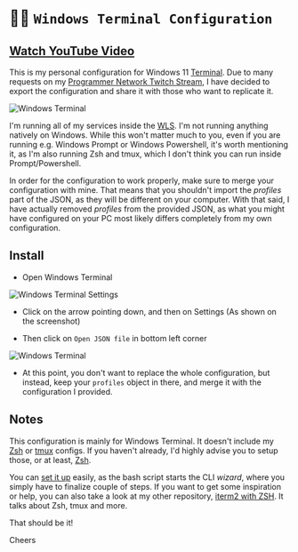 # 👾🎯 `Windows Terminal Configuration`

## [Watch YouTube Video](https://www.youtube.com/watch?v=R9Q_y7K03jE)

This is my personal configuration for Windows 11 [Terminal](https://apps.microsoft.com/store/detail/windows-terminal/9N0DX20HK701?hl=da-dk&gl=dk). Due to many requests on my [Programmer Network Twitch Stream](https://twitch.tv/programmer_network), I have decided to export the configuration and share it with those who want to replicate it.

![Windows Terminal](/assets/images/terminal.png)

I'm running all of my services inside the [WLS](https://learn.microsoft.com/en-us/windows/wsl/install). I'm not running anything natively on Windows. While this won't matter much to you, even if you are running e.g. Windows Prompt or Windows Powershell, it's worth mentioning it, as I'm also running Zsh and tmux, which I don't think you can run inside Prompt/Powershell.

In order for the configuration to work properly, make sure to merge your configuration with mine. That means that you shouldn't import the _profiles_ part of the JSON, as they will be different on your computer. With that said, I have actually removed _profiles_ from the provided JSON, as what you might have configured on your PC most likely differs completely from my own configuration.

## Install

- Open Windows Terminal

![Windows Terminal Settings](/assets/images/terminal-settings.png)

- Click on the arrow pointing down, and then on Settings (As shown on the screenshot)

- Then click on `Open JSON file` in bottom left corner

![Windows Terminal](/assets/images/terminal-config.png)

- At this point, you don't want to replace the whole configuration, but instead, keep your `profiles` object in there, and merge it with the configuration I provided.

## Notes

This configuration is mainly for Windows Terminal. It doesn't include my [Zsh](https://ohmyz.sh/) or [tmux](https://github.com/tmux/tmux/wiki) configs. If you haven't already, I'd highly advise you to setup those, or at least, [Zsh](https://ohmyz.sh/).

You can [set it up](https://ohmyz.sh/#install) easily, as the bash script starts the CLI _wizard_, where you simply have to finalize couple of steps. If you want to get some inspiration or help, you can also take a look at my other repository, [iterm2 with ZSH](https://github.com/agjs/iTerm2-with-ZSH). It talks about Zsh, tmux and more.

That should be it!

Cheers

